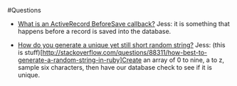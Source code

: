 #Questions

- [What is an ActiveRecord BeforeSave callback?](http://api.rubyonrails.org/classes/ActiveRecord/Callbacks.html)
  Jess: it is something that happens before a record is saved into the database. 

- [How do you generate a unique yet still short random string?](http://stackoverflow.com/questions/88311/how-best-to-generate-a-random-string-in-ruby)
  Jess: (this is stuff)[http://stackoverflow.com/questions/88311/how-best-to-generate-a-random-string-in-ruby]Create an array of 0 to nine, a to z, sample six characters, then have our database check to see if it is unique. 
   

   
